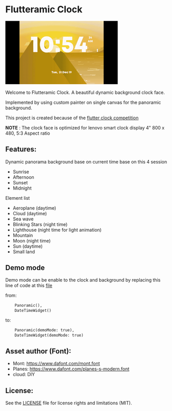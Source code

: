 # Flutteramic Clock

<img src='fluteramic.gif' width='350'>

Welcome to Flutteramic Clock. A beautiful dynamic background clock face.

Implemented by using custom painter on single canvas for the panoramic background.

This project is created because of the [flutter clock competition](https://flutter.dev/clock)

  **NOTE** : The clock face is optimized for lenovo smart clock display 4" 800 x 480, 5:3 Aspect ratio

## Features:

Dynamic panorama background base on current time base on this 4 session 
   * Sunrise
   * Afternoon
   * Sunset
   * Midnight
  
Element list
   * Aeroplane (daytime)
   * Cloud (daytime)
   * Sea wave
   * Blinking Stars (night time)
   * Lighthouse (night time for light animation)
   * Mountain
   * Moon (night time)
   * Sun (daytime)
   * Small land

## Demo mode

Demo mode can be enable to the clock and background by replacing this line of code at this [file](lib/clock_face.dart)

from:
```
    Panoramic(),
    DateTimeWidget()
```
to:
```
    Panoramic(demoMode: true),
    DateTimeWidget(demoMode: true)
```

## Asset author (Font):
 * Mont: https://www.dafont.com/mont.font
 * Planes: https://www.dafont.com/planes-s-modern.font
 * cloud: DIY

## License:
See the [LICENSE](LICENSE) file for license rights and limitations (MIT).

